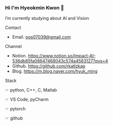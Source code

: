 ### Hi I'm Hyeokmin Kwon 👋



 I’m currently studying about AI and Vision

 
 Contact 
 - Email. pos07039@gmail.com
  
 Channel
 - Notion. https://www.notion.so/Impact-AI-536db85fa08647468043c574a4583127?pvs=4
 - Github. https://github.com/rkatlzkap
 - Blog. https://m.blog.naver.com/hyuk_ming

Stack

☞  python, C++, C, Matlab

☞  VS Code, pyCharm

☞  pytorch

☞  github
